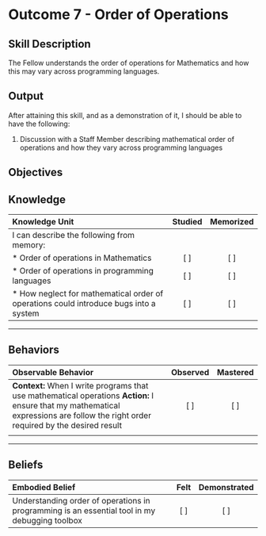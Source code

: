 # Outcome 7 - Order of Operations

**Skill Description**
----------
The Fellow understands the order of operations for Mathematics and how this may vary across programming languages.

**Output**
----------
After attaining this skill, and as a demonstration of it, I should be able to have the following:

1. Discussion with a Staff Member describing mathematical order of operations and how they vary across programming languages


**Objectives**
----------
## **Knowledge**


| Knowledge Unit   |      Studied      | Memorized |
|:-------------|:------------------:|:--------:|
| I can describe the following from memory: | | |
| * Order of operations in Mathematics | [ ] | [ ]  |
| * Order of operations in programming languages | [ ] | [ ]  |
| * How neglect for mathematical order of operations could introduce bugs into a system| [ ] | [ ]  |



----------


## **Behaviors**

| Observable Behavior   |      Observed      | Mastered |
|:-------------|:------------------:|:--------:|
| **Context:** When I write programs that use mathematical operations **Action:** I ensure that my mathematical expressions are follow the right order required by the desired result | [ ] | [ ] |
| | | |



----------


## **Beliefs**


| Embodied Belief   |      Felt      | Demonstrated |
|:-------------|:------------------:|:--------:|
| Understanding order of operations in programming is an essential tool in my debugging toolbox | [ ] | [ ] |

